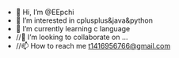 - 👋 Hi, I’m @EEpchi
- 👀 I’m interested in cplusplus&java&python
- 🌱 I’m currently learning c language
- //💞️ I’m looking to collaborate on ...
- //📫 How to reach me t1416956766@gmail.com

<!---
EEpchi is a ✨ special ✨ repository because its `README.md` (this file) appears on your GitHub profile.
You can click the Preview link to take a look at your changes.
--->
